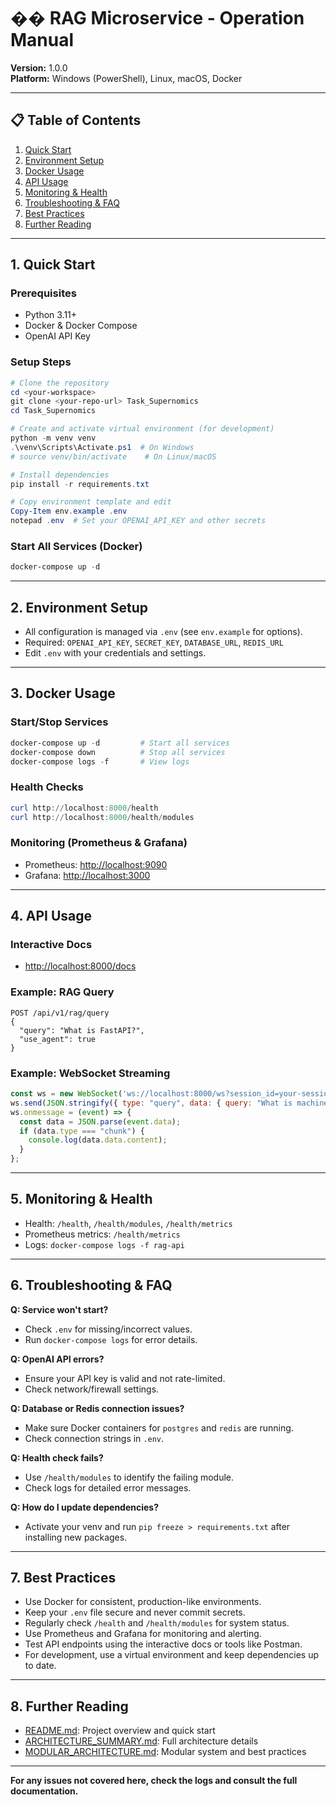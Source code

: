 # �� RAG Microservice - Operation Manual

**Version:** 1.0.0  
**Platform:** Windows (PowerShell), Linux, macOS, Docker

---

## 📋 Table of Contents
1. [Quick Start](#quick-start)
2. [Environment Setup](#environment-setup)
3. [Docker Usage](#docker-usage)
4. [API Usage](#api-usage)
5. [Monitoring & Health](#monitoring--health)
6. [Troubleshooting & FAQ](#troubleshooting--faq)
7. [Best Practices](#best-practices)
8. [Further Reading](#further-reading)

---

## 1. Quick Start

### Prerequisites
- Python 3.11+
- Docker & Docker Compose
- OpenAI API Key

### Setup Steps
```powershell
# Clone the repository
cd <your-workspace>
git clone <your-repo-url> Task_Supernomics
cd Task_Supernomics

# Create and activate virtual environment (for development)
python -m venv venv
.\venv\Scripts\Activate.ps1  # On Windows
# source venv/bin/activate    # On Linux/macOS

# Install dependencies
pip install -r requirements.txt

# Copy environment template and edit
Copy-Item env.example .env
notepad .env  # Set your OPENAI_API_KEY and other secrets
```

### Start All Services (Docker)
```powershell
docker-compose up -d
```

---

## 2. Environment Setup

- All configuration is managed via `.env` (see `env.example` for options).
- Required: `OPENAI_API_KEY`, `SECRET_KEY`, `DATABASE_URL`, `REDIS_URL`
- Edit `.env` with your credentials and settings.

---

## 3. Docker Usage

### Start/Stop Services
```powershell
docker-compose up -d         # Start all services
docker-compose down          # Stop all services
docker-compose logs -f       # View logs
```

### Health Checks
```powershell
curl http://localhost:8000/health
curl http://localhost:8000/health/modules
```

### Monitoring (Prometheus & Grafana)
- Prometheus: [http://localhost:9090](http://localhost:9090)
- Grafana: [http://localhost:3000](http://localhost:3000)

---

## 4. API Usage

### Interactive Docs
- [http://localhost:8000/docs](http://localhost:8000/docs)

### Example: RAG Query
```http
POST /api/v1/rag/query
{
  "query": "What is FastAPI?",
  "use_agent": true
}
```

### Example: WebSocket Streaming
```javascript
const ws = new WebSocket('ws://localhost:8000/ws?session_id=your-session');
ws.send(JSON.stringify({ type: "query", data: { query: "What is machine learning?" } }));
ws.onmessage = (event) => {
  const data = JSON.parse(event.data);
  if (data.type === "chunk") {
    console.log(data.data.content);
  }
};
```

---

## 5. Monitoring & Health
- Health: `/health`, `/health/modules`, `/health/metrics`
- Prometheus metrics: `/health/metrics`
- Logs: `docker-compose logs -f rag-api`

---

## 6. Troubleshooting & FAQ

**Q: Service won't start?**
- Check `.env` for missing/incorrect values.
- Run `docker-compose logs` for error details.

**Q: OpenAI API errors?**
- Ensure your API key is valid and not rate-limited.
- Check network/firewall settings.

**Q: Database or Redis connection issues?**
- Make sure Docker containers for `postgres` and `redis` are running.
- Check connection strings in `.env`.

**Q: Health check fails?**
- Use `/health/modules` to identify the failing module.
- Check logs for detailed error messages.

**Q: How do I update dependencies?**
- Activate your venv and run `pip freeze > requirements.txt` after installing new packages.

---

## 7. Best Practices
- Use Docker for consistent, production-like environments.
- Keep your `.env` file secure and never commit secrets.
- Regularly check `/health` and `/health/modules` for system status.
- Use Prometheus and Grafana for monitoring and alerting.
- Test API endpoints using the interactive docs or tools like Postman.
- For development, use a virtual environment and keep dependencies up to date.

---

## 8. Further Reading
- [README.md](README.md): Project overview and quick start
- [ARCHITECTURE_SUMMARY.md](ARCHITECTURE_SUMMARY.md): Full architecture details
- [MODULAR_ARCHITECTURE.md](MODULAR_ARCHITECTURE.md): Modular system and best practices

---

**For any issues not covered here, check the logs and consult the full documentation.** 